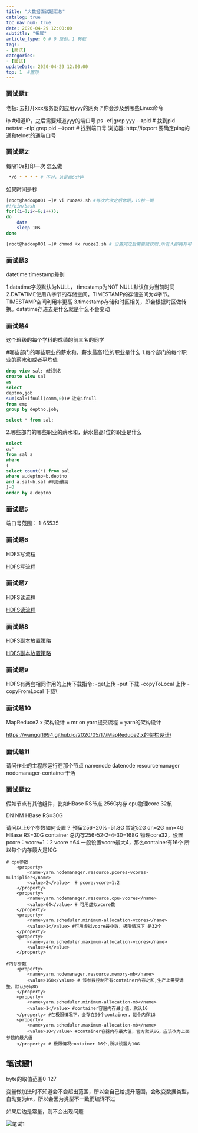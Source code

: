 ```yaml
---
title: "大数据面试题汇总"
catalog: true
toc_nav_num: true
date: 2020-04-29 12:00:00
subtitle: "拓展"
article_type: 0 # 0 原创，1 转载
tags:
- [面试]
categories:
- [面试]
updateDate: 2020-04-29 12:00:00
top: 1  #置顶
---
```


### 面试题1:
老板: 去打开xxx服务器的应用yyy的网页？你会涉及到哪些Linux命令 

ip #知道IP，之后需要知道yyy的端口号
ps -ef|grep yyy --》pid   #    找到pid
netstat -nlp|grep pid --》port    #   找到端口号
浏览器: http://ip:port
要确定ping的通和telnet的通端口号

### 面试题2:
每隔10s打印一次 怎么做
```bash
 */6 * * * * # 不对，这是每6分钟
```
如果时间是秒
```bash
[root@hadoop001 ~]# vi ruoze2.sh #每次六次之后休眠，10秒一跳
#!/bin/bash
for((i=1;i<=6;i++));
do
	date
	sleep 10s
done 

[root@hadoop001 ~]# chmod +x ruoze2.sh # 设置完之后需要赋权限,所有人都拥有可以执行的权限
```
### 面试题3
datetime timestamp差别

1.datatime字段默认为NULL， timestamp为NOT NULL默认值为当前时间
2.DATATIME使用八字节的存储空间，TIMESTAMP的存储空间为4字节。TIMESTAMP空间利用率更高
3.timestamp存储和时区相关，即会根据时区做转换。datatime存进去是什么就是什么不会变动

### 面试题4
这个班级的每个学科的成绩的前三名的同学

#哪些部门的哪些职业的薪水和，薪水最高1位的职业是什么
1.每个部门的每个职业的薪水和或者平均值
```sql
drop view sal; #起别名
create view sal
as
select
deptno,job
sum(sal+ifnull(comm,0))# 注意ifnull
from emp 
group by deptno,job;

select * from sal;
```
2.哪些部门的哪些职业的薪水和，薪水最高1位的职业是什么
```sql
select 
a.*
from sal a
where
(
select count(*) from sal 
where a.deptno=b.deptno
and a.sal<b.sal #判断最高
)=0
order by a.deptno
```
### 面试题5

端口号范围：
1-65535

### 面试题6
HDFS写流程 

[HDFS写流程](https://wangqi1994.github.io/2020/05/11/HDFS写流程/)


### 面试题7
HDFS读流程

[HDFS读流程](https://wangqi1994.github.io/2020/05/11/HDFS读流程/)

### 面试题8
HDFS副本放置策略 

[HDFS副本放置策略](https://wangqi1994.github.io/2020/05/11/HDFS副本放置策略/)

### 面试题9
HDFS有两套相同作用的上传下载指令:
-get上传 -put 下载
-copyToLocal 上传  -copyFromLocal 下载\

### 面试题10 

MapReduce2.x 架构设计 = mr on yarn提交流程   = yarn的架构设计

https://wangqi1994.github.io/2020/05/17/MapReduce2.x的架构设计/

### 面试题11
请问作业的主程序运行在那个节点
namenode
datenode
resourcemanager
nodemanager-container干活

### 面试题12

假如节点有其他组件，比如HBase RS节点
256G内存
cpu物理core 32核

DN
NM
HBase RS=30G 

请问以上6个参数如何设置？
预留256*20%=51.8G
暂定52G
dn=2G
nm=4G
HBase RS=30G 
container 总内存256-52-2-4-30=168G
物理core32，设置pcore：vcore=1：2
vcore =64
一般设置vcore最大4，那么container有16个
所以每个内存最大是10G

```shell
# cpu参数
    <property>
        <name>yarn.nodemanager.resource.pcores-vcores-multiplier</name>
        <value>2</value>  # pcore:vcore=1:2
    </property> 
    <property>
        <name>yarn.nodemanager.resource.cpu-vcores</name>
        <value>64</value> # 可用虚拟vcore数
    </property>
    <property>
        <name>yarn.scheduler.minimum-allocation-vcores</name>
        <value>1</value> #可用虚拟vcore最小数，极限情况下 是32个
    </property>
    <property>
        <name>yarn.scheduler.maximum-allocation-vcores</name>
        <value>4</value>
    </property> 

#内存参数
    <property>
        <name>yarn.nodemanager.resource.memory-mb</name>
        <value>168</value> # 该参数控制所有container内存之和,生产上需要调整，默认只有8G
    </property>
    <property>
        <name>yarn.scheduler.minimum-allocation-mb</name>
        <value>1</value> #container容器内存最小值，默认1G 
    </property> #在极限情况下，会存在96个container，每个内存1G
    <property>
        <name>yarn.scheduler.maximum-allocation-mb</name>
        <value>10</value> #container容器内存最大值，官方默认8G，应该改为上面参数的最大值 
    </property> # 极限情况container 16个,所以设置为10G
```

## 笔试题1

byte的取值范围0-127 

变量做加法时不知道会不会超出范围，所以会自己给提升范围，会改变数据类型，自动变为int，所以会因为类型不一致而编译不过

如果后边是常量，则不会出现问题

![笔试1](https://i.loli.net/2020/07/07/lMW8ceFBys7DAwU.png)